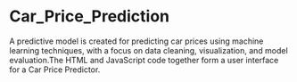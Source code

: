 # Car_Price_Prediction
A predictive model is created for predicting car prices using machine learning techniques, with a focus on data cleaning, visualization, and model evaluation.The HTML and JavaScript code together form a user interface for a Car Price Predictor.
